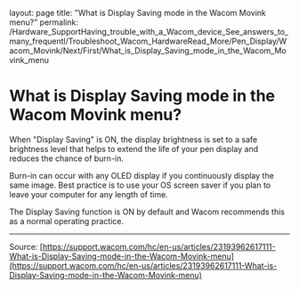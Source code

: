 layout: page
title: "What is Display Saving mode in the Wacom Movink menu?"
permalink: /Hardware_SupportHaving_trouble_with_a_Wacom_device_See_answers_to_many_frequentl/Troubleshoot_Wacom_HardwareRead_More/Pen_Display/Wacom_Movink/Next/First/What_is_Display_Saving_mode_in_the_Wacom_Movink_menu

# What is Display Saving mode in the Wacom Movink menu?

When "Display Saving" is ON, the display brightness is set to a safe brightness level that helps to extend the life of your pen display and reduces the chance of burn-in.


Burn-in can occur with any OLED display if you continuously display the same image. Best practice is to use your OS screen saver if you plan to leave your computer for any length of time.


The Display Saving function is ON by default and Wacom recommends this as a normal operating practice.

---
Source: [https://support.wacom.com/hc/en-us/articles/23193962617111-What-is-Display-Saving-mode-in-the-Wacom-Movink-menu](https://support.wacom.com/hc/en-us/articles/23193962617111-What-is-Display-Saving-mode-in-the-Wacom-Movink-menu)
